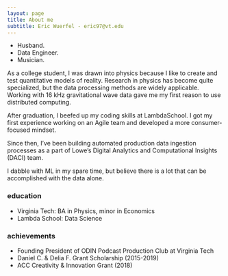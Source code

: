```yaml
---
layout: page
title: About me
subtitle: Eric Wuerfel - eric97@vt.edu
---
```


- Husband.
- Data Engineer.
- Musician.

As a college student, I was drawn into physics because I like to create and test quantitative models of reality. Research in physics has become quite specialized, but the data processing methods are widely applicable. Working with 16 kHz gravitational wave data gave me my first reason to use distributed computing.

After graduation, I beefed up my coding skills at LambdaSchool. I got my first experience working on an Agile team and developed a more consumer-focused mindset.

Since then, I’ve been building automated production data ingestion processes as a part of Lowe’s Digital Analytics and Computational Insights (DACI) team.

I dabble with ML in my spare time, but believe there is a lot that can be accomplished with the data alone.

### education

* Virginia Tech: BA in Physics, minor in Economics
* Lambda School: Data Science

### achievements

* Founding President of ODIN Podcast Production Club at Virginia Tech
* Daniel C. & Delia F. Grant Scholarship (2015-2019)
* ACC Creativity & Innovation Grant (2018)

